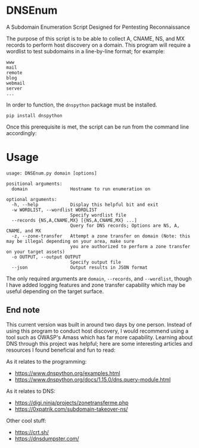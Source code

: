 # DNSEnum
A Subdomain Enumeration Script Designed for Pentesting Reconnaissance

The purpose of this script is to be able to collect A, CNAME, NS, and MX records to perform host discovery on a domain.
This program will require a wordlist to test subdomains in a line-by-line format; for example:
```
www
mail
remote
blog
webmail
server
...
```
In order to function, the ```dnspython``` package must be installed.
```
pip install dnspython
```
Once this prerequisite is met, the script can be run from the command line accordingly:

# Usage
```
usage: DNSEnum.py domain [options]

positional arguments:
  domain                Hostname to run enumeration on

optional arguments:
  -h, --help            Display this helpful bit and exit
  -w WORDLIST, --wordlist WORDLIST
                        Specify wordlist file
  --records {NS,A,CNAME,MX} [{NS,A,CNAME,MX} ...]
                        Query for DNS records; Options are NS, A, CNAME, and MX
  -z, --zone-transfer   Attempt a zone transfer on domain (Note: this may be illegal depending on your area, make sure
                        you are authorized to perform a zone transfer on your target assets)
  -o OUTPUT, --output OUTPUT
                        Specify output file
  --json                Output results in JSON format
```
The only required arguments are ```domain```, ```--records```, and ```--wordlist```, though I have added logging features and zone transfer capability which may be useful depending on the target surface.
## End note
This current version was built in around two days by one person. Instead of using this program to conduct host discovery, I would recommend using a tool such as OWASP's Amass which has far more capability.
Learning about DNS through this project was helpful; here are some interesting articles and resources I found beneficial and fun to read:

As it relates to the programming:
* https://www.dnspython.org/examples.html
* https://www.dnspython.org/docs/1.15.0/dns.query-module.html

As it relates to DNS:
* https://digi.ninja/projects/zonetransferme.php
* https://0xpatrik.com/subdomain-takeover-ns/

Other cool stuff:
* https://crt.sh/
* https://dnsdumpster.com/
